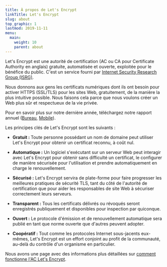 ```yaml
---
title: À propos de Let's Encrypt
linkTitle: Let's Encrypt
slug: about
top_graphic: 1
lastmod: 2019-11-11
menu:
  main:
    weight: 10
    parent: about
---
```


Let's Encrypt est une autorité de certification (AC ou CA pour Certificate Authority en anglais) gratuite, automatisée et ouverte, exploitée pour le bénéfice du public. C'est un service fourni par [Internet Security Research Group (ISRG)](https://www.abetterinternet.org/).

Nous donnons aux gens les certificats numériques dont ils ont besoin pour activer HTTPS (SSL/TLS) pour les sites Web, gratuitement, de la manière la plus intuitive possible. Nous faisons cela parce que nous voulons créer un Web plus sûr et respectueux de la vie privée.

Pour en savoir plus sur notre dernière année, téléchargez notre rapport annuel ([Bureau](https://abetterinternet.org/documents/2019-ISRG-Annual-Report-Desktop.pdf), [Mobile](https://abetterinternet.org/documents/2019-ISRG-Annual-Report-Mobile.pdf)).

Les principes clés de Let's Encrypt sont les suivants :

* <strong> Gratuit : </strong> Toute personne possédant un nom de domaine peut utiliser Let's Encrypt pour obtenir un certificat reconnu, à coût nul.

* <strong>Automatique :</strong> Un logiciel s'exécutant sur un serveur Web peut interagir avec Let's Encrypt pour obtenir sans difficulté un certificat, le configurer de manière sécurisée pour l'utilisation et prendre automatiquement en charge le renouvellement.

* <strong>Sécurisé :</strong> Let's Encrypt servira de plate-forme pour faire progresser les meilleures pratiques de sécurité TLS, tant du côté de l'autorité de certification que pour aider les responsables de site Web à sécuriser correctement leurs serveurs.

* <strong>Transparent :</strong> Tous les certificats délivrés ou révoqués seront enregistrés publiquement et disponibles pour inspection par quiconque.

* <strong>Ouvert :</strong> Le protocole d'émission et de renouvellement automatique sera publié en tant que norme ouverte que d'autres peuvent adopter.

* <strong>Coopératif :</strong> Tout comme les protocoles Internet sous-jacents eux-mêmes, Let's Encrypt est un effort conjoint au profit de la communauté, au-delà du contrôle d'un organisme en particulier.

Nous avons une page avec des informations plus détaillées sur [comment fonctionne l'AC Let's Encrypt](/how-it-works).
